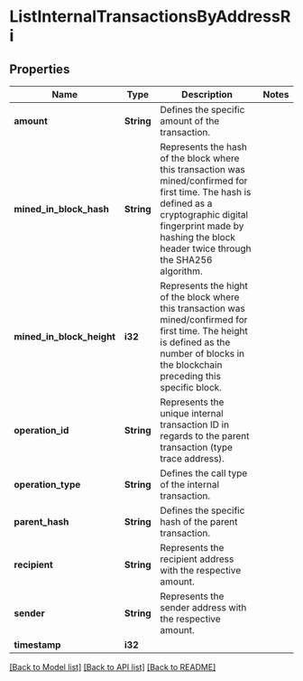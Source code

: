 # ListInternalTransactionsByAddressRi

## Properties

Name | Type | Description | Notes
------------ | ------------- | ------------- | -------------
**amount** | **String** | Defines the specific amount of the transaction. | 
**mined_in_block_hash** | **String** | Represents the hash of the block where this transaction was mined/confirmed for first time. The hash is defined as a cryptographic digital fingerprint made by hashing the block header twice through the SHA256 algorithm. | 
**mined_in_block_height** | **i32** | Represents the hight of the block where this transaction was mined/confirmed for first time. The height is defined as the number of blocks in the blockchain preceding this specific block. | 
**operation_id** | **String** | Represents the unique internal transaction ID in regards to the parent transaction (type trace address). | 
**operation_type** | **String** | Defines the call type of the internal transaction. | 
**parent_hash** | **String** | Defines the specific hash of the parent transaction. | 
**recipient** | **String** | Represents the recipient address with the respective amount. | 
**sender** | **String** | Represents the sender address with the respective amount. | 
**timestamp** | **i32** |  | 

[[Back to Model list]](../README.md#documentation-for-models) [[Back to API list]](../README.md#documentation-for-api-endpoints) [[Back to README]](../README.md)



